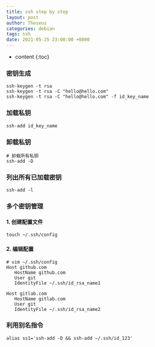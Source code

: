 ```yaml
---
title: ssh step by step
layout: post
author: Theseus
categories: debian
tags: ssh
date: 2021-05-25 23:00:00 +0800
---
```


* content
{:toc}


### 密钥生成
```
ssh-keygen -t rsa
ssh-keygen -t rsa -C "hello@hello.com"
ssh-keygen -t rsa -C "hello@hello.com" -f id_key_name
```

### 加载私钥
```
ssh-add id_key_name
```

### 卸载私钥
```
# 卸载所有私钥
ssh-add -D
```

### 列出所有已加载密钥
```
ssh-add -l
```

### 多个密钥管理

#### 1. 创建配置文件
```
touch ~/.ssh/config
```

#### 2. 编辑配置
```
# vim ~/.ssh/config
Host github.com
   HostName github.com
   User git
   IdentityFile ~/.ssh/id_rsa_name1

Host gitlab.com 
   HostName gitlab.com
   User git
   IdentityFile ~/.ssh/id_rsa_name2
```

### 利用别名指令
```
alias ss1='ssh-add -D && ssh-add ~/.ssh/id_123'
```